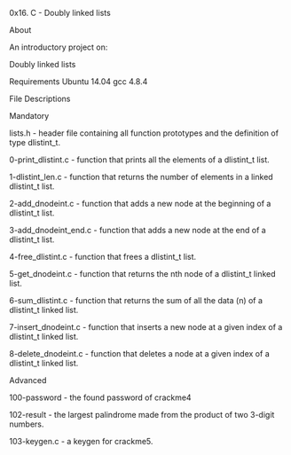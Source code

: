 0x16. C - Doubly linked lists

About

An introductory project on:

Doubly linked lists

Requirements
Ubuntu 14.04
gcc 4.8.4

File Descriptions

Mandatory

lists.h - header file containing all function prototypes and the definition of type dlistint_t.

0-print_dlistint.c - function that prints all the elements of a dlistint_t list.

1-dlistint_len.c - function that returns the number of elements in a linked dlistint_t list.

2-add_dnodeint.c - function that adds a new node at the beginning of a dlistint_t list.

3-add_dnodeint_end.c - function that adds a new node at the end of a dlistint_t list.

4-free_dlistint.c - function that frees a dlistint_t list.

5-get_dnodeint.c - function that returns the nth node of a dlistint_t linked list.

6-sum_dlistint.c - function that returns the sum of all the data (n) of a dlistint_t linked list.

7-insert_dnodeint.c - function that inserts a new node at a given index of a dlistint_t linked list.

8-delete_dnodeint.c - function that deletes a node at a given index of a dlistint_t linked list.

Advanced

100-password - the found password of crackme4

102-result - the largest palindrome made from the product of two 3-digit numbers.

103-keygen.c - a keygen for crackme5.

